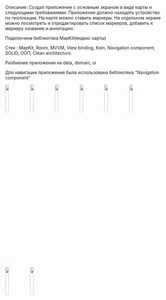 Описание:
Создал приложение с основным экраном в виде карты и следующими требованиями:
Приложение должно находить устройство по геолокации. На карте можно ставить маркеры. На отдельном
экране можно посмотреть и отредактировать список маркеров, добавить к маркеру название и аннотацию.

Подключена библиотека MapKit(яндекс карты)

Стек : MapKit, Room, MVVM, View binding, Koin, Navigation component, SOLID, OOП, Clean architecture.

Разбиение приложения на data, domain, ui

Для навигации приложения была использована библиотека "Navigation component"

<img src="https://user-images.githubusercontent.com/80087707/175858023-4c02709b-f375-4a33-a27f-713e180bca14.jpg" width="15%"></img> <img src="https://user-images.githubusercontent.com/80087707/175858028-7ab44607-6ca2-4ac6-8f92-635733a2f964.jpg" width="15%"></img> <img src="https://user-images.githubusercontent.com/80087707/175858030-2f79561b-dff8-4080-bc20-1c12b617e114.jpg" width="15%"></img> <img src="https://user-images.githubusercontent.com/80087707/175858031-5abb0987-94e2-419f-bd45-0008e0c25f83.jpg" width="15%"></img> <img src="https://user-images.githubusercontent.com/80087707/175858032-05093ec1-9abd-4816-ac61-bcd3d9afc1a9.jpg" width="15%"></img> <img src="https://user-images.githubusercontent.com/80087707/175858034-2494d656-973a-4d61-b37d-130866eed6e2.jpg" width="15%"></img> <img src="https://user-images.githubusercontent.com/80087707/175858036-ed84e372-02e5-43db-a8c9-bc0e079fc99f.jpg" width="15%"></img> <img src="https://user-images.githubusercontent.com/80087707/175858037-63bb1b6c-2009-4b92-a1c8-a4d94856e911.jpg" width="15%"></img> 